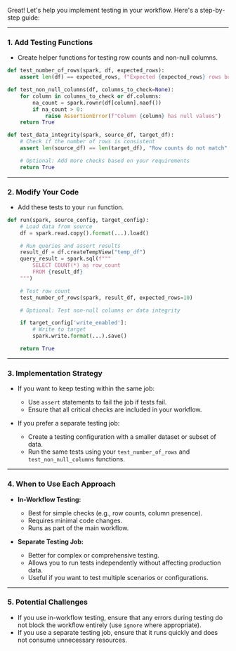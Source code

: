 Great! Let's help you implement testing in your workflow. Here's a step-by-step guide:

---

### 1. **Add Testing Functions**
   - Create helper functions for testing row counts and non-null columns.

   ```python
   def test_number_of_rows(spark, df, expected_rows):
       assert len(df) == expected_rows, f"Expected {expected_rows} rows but got {len(df)}"

   def test_non_null_columns(df, columns_to_check=None):
       for column in columns_to_check or df.columns:
           na_count = spark.rownr(df[column].naof())
           if na_count > 0:
               raise AssertionError(f"Column {column} has null values")
       return True

   def test_data_integrity(spark, source_df, target_df):
       # Check if the number of rows is consistent
       assert len(source_df) == len(target_df), "Row counts do not match"

       # Optional: Add more checks based on your requirements
       return True
   ```

---

### 2. **Modify Your Code**
   - Add these tests to your `run` function.

```python
def run(spark, source_config, target_config):
    # Load data from source
    df = spark.read.copy().format(...).load()

    # Run queries and assert results
    result_df = df.createTempView("temp_df")
    query_result = spark.sql(f"""
        SELECT COUNT(*) as row_count
        FROM {result_df}
    """)

    # Test row count
    test_number_of_rows(spark, result_df, expected_rows=10)

    # Optional: Test non-null columns or data integrity

    if target_config['write_enabled']:
        # Write to target
        spark.write.format(...).save()

    return True
```

---

### 3. **Implementation Strategy**
   - If you want to keep testing within the same job:
     - Use `assert` statements to fail the job if tests fail.
     - Ensure that all critical checks are included in your workflow.

   - If you prefer a separate testing job:
     - Create a testing configuration with a smaller dataset or subset of data.
     - Run the same tests using your `test_number_of_rows` and `test_non_null_columns` functions.

---

### 4. **When to Use Each Approach**
   - **In-Workflow Testing:**
     - Best for simple checks (e.g., row counts, column presence).
     - Requires minimal code changes.
     - Runs as part of the main workflow.

   - **Separate Testing Job:**
     - Better for complex or comprehensive testing.
     - Allows you to run tests independently without affecting production data.
     - Useful if you want to test multiple scenarios or configurations.

---

### 5. **Potential Challenges**
   - If you use in-workflow testing, ensure that any errors during testing do not block the workflow entirely (use
`ignore` where appropriate).
   - If you use a separate testing job, ensure that it runs quickly and does not consume unnecessary resources.